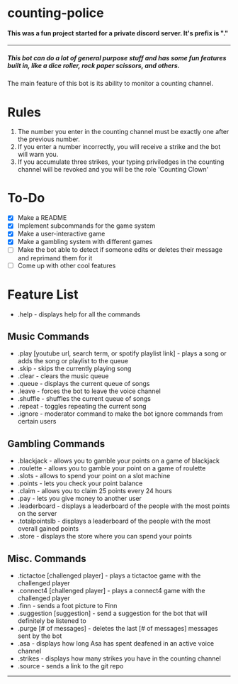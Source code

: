 # counting-police
#### This was a fun project started for a private discord server. It's prefix is "."
-----------------------------------------------------------------
##### This bot can do a lot of general purpose stuff and has some fun features built in, like a dice roller, rock paper scissors, and others.
The main feature of this bot is its ability to monitor a counting channel.
# Rules
1. The number you enter in the counting channel must be exactly one after the previous number.
2. If you enter a number incorrectly, you will receive a strike and the bot will warn you.
3. If you accumulate three strikes, your typing priviledges in the counting channel will be revoked and you will be the role 'Counting Clown'
# To-Do
- [x] Make a README
- [x] Implement subcommands for the game system
- [x] Make a user-interactive game
- [x] Make a gambling system with different games
- [ ] Make the bot able to detect if someone edits or deletes their message and reprimand them for it
- [ ] Come up with other cool features
# Feature List
* .help - displays help for all the commands
## Music Commands
* .play [youtube url, search term, or spotify playlist link] - plays a song or adds the song or playlist to the queue
* .skip - skips the currently playing song
* .clear - clears the music queue
* .queue - displays the current queue of songs
* .leave - forces the bot to leave the voice channel
* .shuffle - shuffles the current queue of songs
* .repeat - toggles repeating the current song
* .ignore - moderator command to make the bot ignore commands from certain users
## Gambling Commands
* .blackjack - allows you to gamble your points on a game of blackjack
* .roulette - allows you to gamble your point on a game of roulette
* .slots - allows to spend your point on a slot machine
* .points - lets you check your point balance
* .claim - allows you to claim 25 points every 24 hours
* .pay - lets you give money to another user
* .leaderboard - displays a leaderboard of the people with the most points on the server
* .totalpointslb - displays a leaderboard of the people with the most overall gained points
* .store - displays the store where you can spend your points
## Misc. Commands
* .tictactoe [challenged player] - plays a tictactoe game with the challenged player
* .connect4 [challenged player] - plays a connect4 game with the challenged player
* .finn - sends a foot picture to Finn
* .suggestion [suggestion] - send a suggestion for the bot that will definitely be listened to 
* .purge [# of messages] - deletes the last [# of messages] messages sent by the bot
* .asa - displays how long Asa has spent deafened in an active voice channel
* .strikes - displays how many strikes you have in the counting channel
* .source - sends a link to the git repo
----------------------------------------------------------------------------
